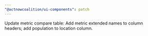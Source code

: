 ```yaml
---
"@actnowcoalition/ui-components": patch
---
```


Update metric compare table: Add metric extended names to column headers; add population to location column.
